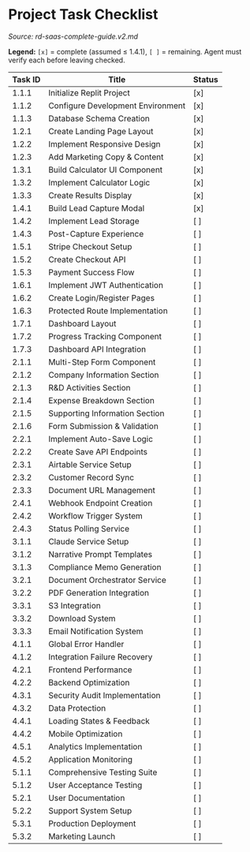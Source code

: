 # Project Task Checklist

_Source: rd-saas-complete-guide.v2.md_

**Legend:** `[x]` = complete (assumed ≤ 1.4.1), `[ ]` = remaining. Agent must verify each before leaving checked.

| Task ID | Title | Status |
|---|---|---|
| 1.1.1 | Initialize Replit Project | [x] |
| 1.1.2 | Configure Development Environment | [x] |
| 1.1.3 | Database Schema Creation | [x] |
| 1.2.1 | Create Landing Page Layout | [x] |
| 1.2.2 | Implement Responsive Design | [x] |
| 1.2.3 | Add Marketing Copy & Content | [x] |
| 1.3.1 | Build Calculator UI Component | [x] |
| 1.3.2 | Implement Calculator Logic | [x] |
| 1.3.3 | Create Results Display | [x] |
| 1.4.1 | Build Lead Capture Modal | [x] |
| 1.4.2 | Implement Lead Storage | [ ] |
| 1.4.3 | Post-Capture Experience | [ ] |
| 1.5.1 | Stripe Checkout Setup | [ ] |
| 1.5.2 | Create Checkout API | [ ] |
| 1.5.3 | Payment Success Flow | [ ] |
| 1.6.1 | Implement JWT Authentication | [ ] |
| 1.6.2 | Create Login/Register Pages | [ ] |
| 1.6.3 | Protected Route Implementation | [ ] |
| 1.7.1 | Dashboard Layout | [ ] |
| 1.7.2 | Progress Tracking Component | [ ] |
| 1.7.3 | Dashboard API Integration | [ ] |
| 2.1.1 | Multi-Step Form Component | [ ] |
| 2.1.2 | Company Information Section | [ ] |
| 2.1.3 | R&D Activities Section | [ ] |
| 2.1.4 | Expense Breakdown Section | [ ] |
| 2.1.5 | Supporting Information Section | [ ] |
| 2.1.6 | Form Submission & Validation | [ ] |
| 2.2.1 | Implement Auto-Save Logic | [ ] |
| 2.2.2 | Create Save API Endpoints | [ ] |
| 2.3.1 | Airtable Service Setup | [ ] |
| 2.3.2 | Customer Record Sync | [ ] |
| 2.3.3 | Document URL Management | [ ] |
| 2.4.1 | Webhook Endpoint Creation | [ ] |
| 2.4.2 | Workflow Trigger System | [ ] |
| 2.4.3 | Status Polling Service | [ ] |
| 3.1.1 | Claude Service Setup | [ ] |
| 3.1.2 | Narrative Prompt Templates | [ ] |
| 3.1.3 | Compliance Memo Generation | [ ] |
| 3.2.1 | Document Orchestrator Service | [ ] |
| 3.2.2 | PDF Generation Integration | [ ] |
| 3.3.1 | S3 Integration | [ ] |
| 3.3.2 | Download System | [ ] |
| 3.3.3 | Email Notification System | [ ] |
| 4.1.1 | Global Error Handler | [ ] |
| 4.1.2 | Integration Failure Recovery | [ ] |
| 4.2.1 | Frontend Performance | [ ] |
| 4.2.2 | Backend Optimization | [ ] |
| 4.3.1 | Security Audit Implementation | [ ] |
| 4.3.2 | Data Protection | [ ] |
| 4.4.1 | Loading States & Feedback | [ ] |
| 4.4.2 | Mobile Optimization | [ ] |
| 4.5.1 | Analytics Implementation | [ ] |
| 4.5.2 | Application Monitoring | [ ] |
| 5.1.1 | Comprehensive Testing Suite | [ ] |
| 5.1.2 | User Acceptance Testing | [ ] |
| 5.2.1 | User Documentation | [ ] |
| 5.2.2 | Support System Setup | [ ] |
| 5.3.1 | Production Deployment | [ ] |
| 5.3.2 | Marketing Launch | [ ] |